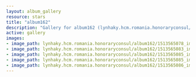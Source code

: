 ```yaml
---
layout: album_gallery
resource: stars
title: "album162"
description: "Gallery for album162 (lynhaky.hcm.romania.honoraryconsul/album162)"
active: gallery
images:
- image_path: lynhaky.hcm.romania.honoraryconsul/album162/1513565078_imgl5138.jpg
- image_path: lynhaky.hcm.romania.honoraryconsul/album162/1513565083_imgl5169.jpg
- image_path: lynhaky.hcm.romania.honoraryconsul/album162/1513565085_imgl5192.jpg
- image_path: lynhaky.hcm.romania.honoraryconsul/album162/1513565085_imgl5212.jpg
- image_path: lynhaky.hcm.romania.honoraryconsul/album162/1513565086_imgl5340-1.jpg
---
```


